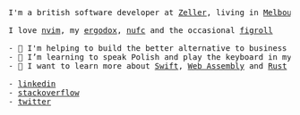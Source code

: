 <pre>
I'm a british software developer at <a href="https://myzeller.com">Zeller</a>, living in <a href="https://en.wikipedia.org/wiki/Melbourne">Melbourne</a>, Australia.

I love <a href="https://neovim.io/">nvim</a>, my <a href="https://ergodox-ez.com/">ergodox</a>, <a href="https://www.newcastleunited.com/en">nufc</a> and the occasional <a href="https://en.wikipedia.org/wiki/Fig_roll">figroll</a>

- 🔭 I'm helping to build the better alternative to business banking at <a href="https://myzeller.com">Zeller</a>
- 🌱 I’m learning to speak Polish and play the keyboard in my own time
- 🤝 I want to learn more about <a href="https://swift.org/">Swift</a>, <a href="https://webassembly.org/">Web Assembly</a> and <a href="https://www.rust-lang.org/">Rust</a>

- <a href="https://www.linkedin.com/in/jonathanwarykowski/">linkedin</a>
- <a href="https://stackoverflow.com/story/jwarykowski">stackoverflow</a>
- <a href="https://twitter.com/jwarykowski">twitter</a>
</pre>
